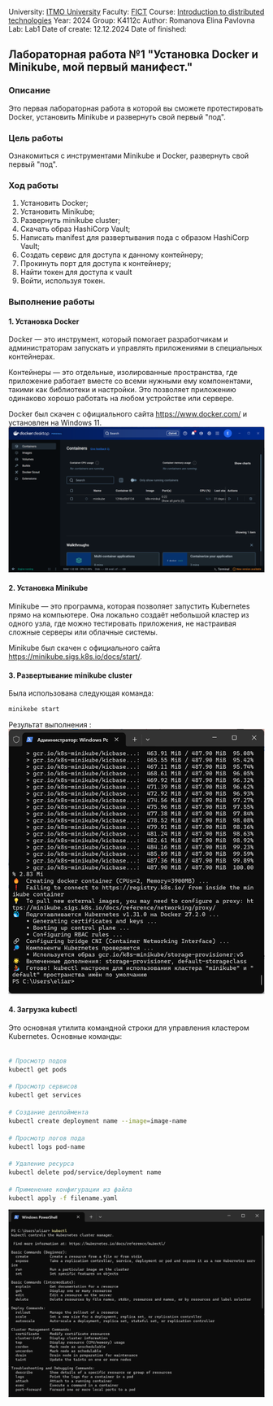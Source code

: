 University: [ITMO University](https://itmo.ru/ru/)
Faculty: [FICT](https://fict.itmo.ru)
Course: [Introduction to distributed technologies](https://github.com/itmo-ict-faculty/introduction-to-distributed-technologies)
Year: 2024
Group: K4112c
Author: Romanova Elina Pavlovna
Lab: Lab1
Date of create: 12.12.2024
Date of finished: 

## Лабораторная работа №1 "Установка Docker и Minikube, мой первый манифест."

### Описание

Это первая лабораторная работа в которой вы сможете протестировать Docker, установить Minikube и развернуть свой первый "под".

### Цель работы

Ознакомиться с инструментами Minikube и Docker, развернуть свой первый "под".

### Ход работы

1. Установить Docker;
2. Установить Minikube;
3. Развернуть minikube cluster;
4. Скачать образ HashiCorp Vault;
5. Написать manifest для развертывания пода с образом HashiCorp Vault;
6. Создать сервис для доступа к данному контейнеру;
7. Прокинуть порт для доступа к контейнеру;
8. Найти токен для доступа к vault
9. Войти, используя токен.

### Выполнение работы

#### 1. Установка Docker

Docker — это инструмент, который помогает разработчикам и администраторам запускать и управлять приложениями в специальных контейнерах.

Контейнеры — это отдельные, изолированные пространства, где приложение работает вместе со всеми нужными ему компонентами, такими как библиотеки и настройки. Это позволяет приложению одинаково хорошо работать на любом устройстве или сервере.

Docker был скачен с официального сайта https://www.docker.com/ и установлен на Windows 11.
![image](./docker.png)

#### 2. Установка Minikube

Minikube — это программа, которая позволяет запустить Kubernetes прямо на компьютере. Она локально создаёт небольшой кластер из одного узла, где можно тестировать приложения, не настраивая сложные серверы или облачные системы.

Minikube был скачен с официального сайта https://minikube.sigs.k8s.io/docs/start/.

#### 3. Развертывание minikube cluster

Была использована следующая команда:

```bash
minikebe start
```

Результат выполнения :
![cluster](./start_minicube.png)

#### 4. Загрузка kubectl

Это основная утилита командной строки для управления кластером Kubernetes. Основные команды:

```bash

# Просмотр подов
kubectl get pods

# Просмотр сервисов
kubectl get services

# Создание деплоймента
kubectl create deployment name --image=image-name

# Просмотр логов пода
kubectl logs pod-name

# Удаление ресурса
kubectl delete pod/service/deployment name

# Применение конфигурации из файла
kubectl apply -f filename.yaml
```

![image](./kubectl.png)
